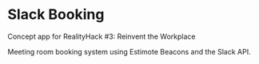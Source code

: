 # Slack Booking

Concept app for RealityHack #3: Reinvent the Workplace

Meeting room booking system using Estimote Beacons and the Slack API.
